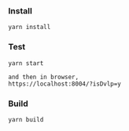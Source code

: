 
### Install 
```
yarn install
```

### Test
```
yarn start 

and then in browser, 
https://localhost:8004/?isDvlp=y

```

### Build
```
yarn build 
```

